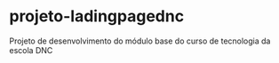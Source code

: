 # projeto-ladingpagednc
Projeto de desenvolvimento do módulo base do curso de tecnologia da escola DNC
